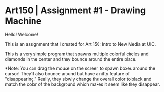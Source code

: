 # Art150 | Assignment #1 - Drawing Machine

Hello! Welcome!

This is an assignment that I created for Art 150: Intro to New Media at UIC.

This is a very simple program that spawns multiple colorful circles and diamonds in the center and they bounce around the entire place.

*Note: You can drag the mouse on the screen to spawn boxes around the cursor! They'll also bounce around but have a nifty feature of 
"disappearing." Really, they slowly change the overall color to black and match the color of the background which makes it seem like they disappear.












